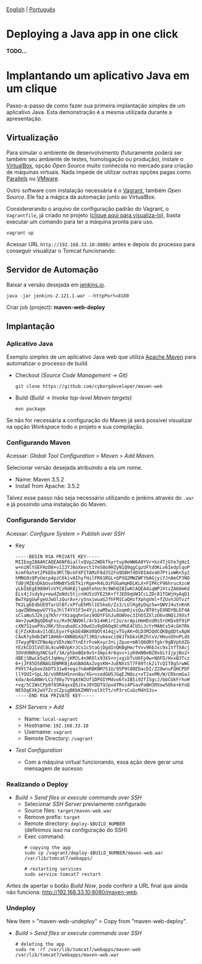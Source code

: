 [English](#deploying-a-java-app-in-one-click) | [Português](#implantando-um-aplicativo-java-em-um-clique)

# Deploying a Java app in one click

**TODO...**

# Implantando um aplicativo Java em um clique

Passo-a-passo de como fazer sua primeira implantação simples de um aplicativo Java. Esta demonstração é a mesma utilizada durante a apresentação.

## Virtualização

Para simular o ambiente de desenvolvimento (futuramente poderá ser também seu ambiente de testes, homologação ou produção), instale o [VirtualBox](https://www.virtualbox.org/wiki/Downloads), opção *Open Source* muito conhecida no mercado para criação de máquinas virtuais. Nada impede de utilizar outras opções pagas como [Parallels](https://www.parallels.com/br) ou [VMware](https://www.vmware.com).

Outro software com instalação necessária é o [Vagrant](https://www.vagrantup.com), também *Open Source*. Ele faz a mágica da automação junto ao VirtualBox.

Considererando o arquivo de configuração padrão do Vagrant, o `Vagrantfile`, já criado no projeto ([clique aqui para visualiza-lo](./Vagrantfile)), basta executar um comando para ter a máquina pronta para uso.

```
vagrant up
```

Acessar URL `http://192.168.33.10:8080/` antes e depois do processo para conseguir visualizar o Tomcat funcionando.

## Servidor de Automação

Baixar a versão desejada em [jenkins.io](https://jenkins.io/).

```
java -jar jenkins-2.121.1.war --httpPort=8180
```

Criar job (project): **maven-web-deploy**

## Implantação

### Aplicativo Java

Exemplo simples de um aplicativo Java web que utiliza [Apache Maven](https://maven.apache.org) para automatizar o processo de build.

* Checkout *(Source Code Management -> Git)*
  ```
  git clone https://github.com/cyborgdeveloper/maven-web
  ```
* Build *(Build -> Invoke top-level Maven targets)*
  ```
  mvn package
  ```

Se não for necessária a configuração do Maven já será possível visualizar na opção *Workspace* todo o projeto e sua compilação.

### Configurando Maven

Acessar: *Global Tool Configuration > Maven > Add Maven.*

Selecionar versão desejada atribuindo a ela um nome.
* Name: Maven 3.5.2
* Install from Apache: 3.5.2

Talvez esse passo não seja necessário utilizando o jenkins através do `.war` e já possindo uma instalação do Maven.

### Configurando Servidor

Acessar: *Configure System > Publish over SSH*

* Key
  ```
  -----BEGIN RSA PRIVATE KEY-----
  MIIEogIBAAKCAQEA6NF8iallvQVp22WDkTkyrtvp9eWW6A8YVr+kz4TjGYe7gHzI
  w+niNltGEFHzD8+v1I2YJ6oXevct1YeS0o9HZyN1Q9qgCgzUFtdOKLv6IedplqoP
  kcmF0aYet2PkEDo3MlTBckFXPITAMzF8dJSIFo9D8HfdOV0IAdx4O7PtixWKn5y2
  hMNG0zQPyUecp4pzC6kivAIhyfHilFR61RGL+GPXQ2MWZWFYbAGjyiYJnAmCP3NO
  Td0jMZEnDkbUvxhMmBYSdETk1rRgm+R4LOzFUGaHqHDLKLX+FIPKcF96hrucXzcW
  yLbIbEgE98OHlnVYCzRdK8jlqm8tehUc9c9WhQIBIwKCAQEA4iqWPJXtzZA68mKd
  ELs4jJsdyky+ewdZeNds5tjcnHU5zUYE25K+ffJED9qUWICcLZDc81TGWjHyAqD1
  Bw7XpgUwFgeUJwUlzQurAv+/ySnxiwuaGJfhFM1CaQHzfXphgVml+fZUvnJUTvzf
  TK2Lg6EdbUE9TarUlBf/xPfuEhMSlIE5keb/Zz3/LUlRg8yDqz5w+QWVJ4utnKnK
  iqwZN0mwpwU7YSyJhlT4YV1F3n4YjLswM5wJs2oqm0jssQu/BT0tyEXNDYBLEF4A
  sClaWuSJ2kjq7KhrrYXzagqhnSei9ODYFShJu8UWVec3Ihb5ZXlzO6vdNQ1J9Xsf
  4m+2ywKBgQD6qFxx/Rv9CNN96l/4rb14HKirC2o/orApiHmHDsURs5rUKDx0f9iP
  cXN7S1uePXuJRK/5hsubaOCx3Owd2u9gD6Oq0CsMkE4CUSiJcYrMANtx54cGH7Rk
  EjFZxK8xAv1ldELEyxrFqkbE4BKd8QOt414qjvTGyAK+OLD3M2QdCQKBgQDtx8pN
  CAxR7yhHbIWT1AH66+XWN8bXq7l3RO/ukeaci98JfkbkxURZhtxV/HHuvUhnPLdX
  3TwygPBYZFNo4pzVEhzWoTtnEtrFueKxyc3+LjZpuo+mBlQ6ORtfgkr9gBVphXZG
  YEzkCD3lVdl8L4cw9BVpKrJCs1c5taGjDgdInQKBgHm/fVvv96bJxc9x1tffXAcj
  3OVdUN0UgXNCSaf/3A/phbeBQe9xS+3mpc4r6qvx+iy69mNBeNZ0xOitIjpjBo2+
  dBEjSBwLk5q5tJqHmy/jKMJL4n9ROlx93XS+njxgibTvU6Fp9w+NOFD/HvxB3Tcz
  6+jJF85D5BNAG3DBMKBjAoGBAOAxZvgsKN+JuENXsST7F89Tck2iTcQIT8g5rwWC
  P9Vt74yboe2kDT531w8+egz7nAmRBKNM751U/95P9t88EDacDI/Z2OwnuFQHCPDF
  llYOUI+SpLJ6/vURRbHSnnn8a/XG+nzedGH5JGqEJNQsz+xT2axM0/W/CRknmGaJ
  kda/AoGANWrLCz708y7VYgAtW2Uf1DPOIYMdvo6fxIB5i9ZfISgcJ/bbCUkFrhoH
  +vq/5CIWxCPp0f85R4qxxQ5ihxJ0YDQT9Jpx4TMss4PSavPaBH3RXow5Ohe+bYoQ
  NE5OgEXk2wVfZczCZpigBKbKZHNYcelXtTt/nP3rsCuGcM4h53s=
  -----END RSA PRIVATE KEY-----
  ```

* *SSH Servers > Add*
  * Name: `local-vagrant`
  * Hostname: `192.168.33.10`
  * Username: `vagrant`
  * Remote Directory: `/vagrant`

* *Test Configuration*
  * Com a máquina virtual funcionando, essa ação deve gerar uma mensagem de sucesso

### Realizando o Deploy

* *Build > Send files or execute commands over SSH*
  * Selecionar *SSH Server* previamente configurado
  * Source files: `target/maven-web.war`
  * Remove prefix: `target`
  * Remote directory: `deploy-$BUILD_NUMBER`  
    (definimos isso na configuração do SSH)
  * Exec command:
    ```
    # copying the app
    sudo cp /vagrant/deploy-$BUILD_NUMBER/maven-web.war /var/lib/tomcat7/webapps/

    # restarting services
    sudo service tomcat7 restart
    ```

Antes de apertar o botão *Build Now*, pode conferir a URL final que ainda não funciona: http://192.168.33.10:8080/maven-web.

### Undeploy

New Item > "maven-web-undeploy" > Copy from "maven-web-deploy".

* *Build > Send files or execute commands over SSH*
  ```
  # deleting the app
  sudo rm -rf /var/lib/tomcat7/webapps/maven-web /var/lib/tomcat7/webapps/maven-web.war
  ```